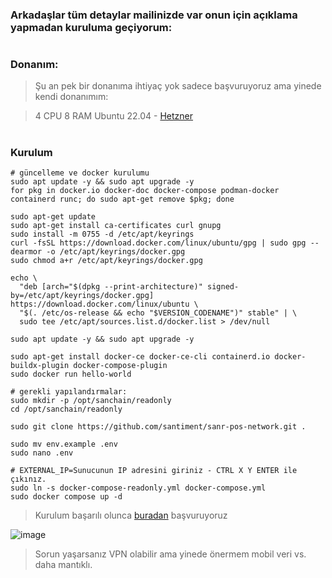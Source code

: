 ### Arkadaşlar tüm detaylar mailinizde var onun için açıklama yapmadan kuruluma geçiyorum:

#

### Donanım:
> Şu an pek bir donanıma ihtiyaç yok sadece başvuruyoruz ama yinede kendi donanımım:

> 4 CPU 8 RAM Ubuntu 22.04 - [Hetzner](https://t.me/RuesAnnouncement/2114) 

#

### Kurulum

```console
# güncelleme ve docker kurulumu
sudo apt update -y && sudo apt upgrade -y
for pkg in docker.io docker-doc docker-compose podman-docker containerd runc; do sudo apt-get remove $pkg; done

sudo apt-get update
sudo apt-get install ca-certificates curl gnupg
sudo install -m 0755 -d /etc/apt/keyrings
curl -fsSL https://download.docker.com/linux/ubuntu/gpg | sudo gpg --dearmor -o /etc/apt/keyrings/docker.gpg
sudo chmod a+r /etc/apt/keyrings/docker.gpg

echo \
  "deb [arch="$(dpkg --print-architecture)" signed-by=/etc/apt/keyrings/docker.gpg] https://download.docker.com/linux/ubuntu \
  "$(. /etc/os-release && echo "$VERSION_CODENAME")" stable" | \
  sudo tee /etc/apt/sources.list.d/docker.list > /dev/null

sudo apt update -y && sudo apt upgrade -y

sudo apt-get install docker-ce docker-ce-cli containerd.io docker-buildx-plugin docker-compose-plugin
sudo docker run hello-world
```

```console
# gerekli yapılandırmalar:
sudo mkdir -p /opt/sanchain/readonly
cd /opt/sanchain/readonly

sudo git clone https://github.com/santiment/sanr-pos-network.git .

sudo mv env.example .env
sudo nano .env

# EXTERNAL_IP=Sunucunun IP adresini giriniz - CTRL X Y ENTER ile çıkınız.
sudo ln -s docker-compose-readonly.yml docker-compose.yml
sudo docker compose up -d
```

> Kurulum başarılı olunca [buradan](https://nodes.sanr.network/) başvuruyoruz

![image](https://github.com/ruesandora/santiment/assets/101149671/96d60c17-eb2a-4a18-8cd0-4a9a1f1e23da)

> Sorun yaşarsanız VPN olabilir ama yinede önermem mobil veri vs. daha mantıklı.
